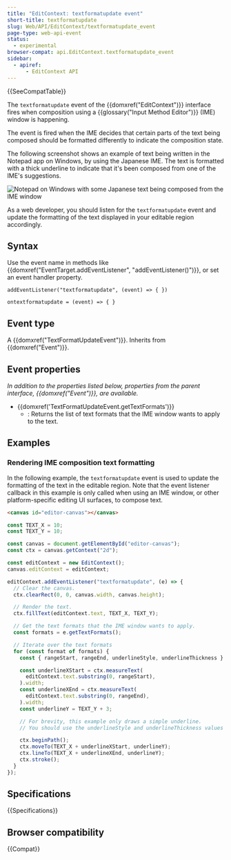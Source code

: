```yaml
---
title: "EditContext: textformatupdate event"
short-title: textformatupdate
slug: Web/API/EditContext/textformatupdate_event
page-type: web-api-event
status:
  - experimental
browser-compat: api.EditContext.textformatupdate_event
sidebar:
  - apiref:
      - EditContext API
---
```


{{SeeCompatTable}}

The `textformatupdate` event of the {{domxref("EditContext")}} interface fires when composition using a {{glossary("Input Method Editor")}} (IME) window is happening.

The event is fired when the IME decides that certain parts of the text being composed should be formatted differently to indicate the composition state.

The following screenshot shows an example of text being written in the Notepad app on Windows, by using the Japanese IME. The text is formatted with a thick underline to indicate that it's been composed from one of the IME's suggestions.

![Notepad on Windows with some Japanese text being composed from the IME window](./ime-notepad.png)

As a web developer, you should listen for the `textformatupdate` event and update the formatting of the text displayed in your editable region accordingly.

## Syntax

Use the event name in methods like {{domxref("EventTarget.addEventListener", "addEventListener()")}}, or set an event handler property.

```js-nolint
addEventListener("textformatupdate", (event) => { })

ontextformatupdate = (event) => { }
```

## Event type

A {{domxref("TextFormatUpdateEvent")}}. Inherits from {{domxref("Event")}}.

## Event properties

_In addition to the properties listed below, properties from the parent interface, {{domxref("Event")}}, are available._

- {{domxref('TextFormatUpdateEvent.getTextFormats')}}
  - : Returns the list of text formats that the IME window wants to apply to the text.

## Examples

### Rendering IME composition text formatting

In the following example, the `textformatupdate` event is used to update the formatting of the text in the editable region. Note that the event listener callback in this example is only called when using an IME window, or other platform-specific editing UI surfaces, to compose text.

```html
<canvas id="editor-canvas"></canvas>
```

```js
const TEXT_X = 10;
const TEXT_Y = 10;

const canvas = document.getElementById("editor-canvas");
const ctx = canvas.getContext("2d");

const editContext = new EditContext();
canvas.editContext = editContext;

editContext.addEventListener("textformatupdate", (e) => {
  // Clear the canvas.
  ctx.clearRect(0, 0, canvas.width, canvas.height);

  // Render the text.
  ctx.fillText(editContext.text, TEXT_X, TEXT_Y);

  // Get the text formats that the IME window wants to apply.
  const formats = e.getTextFormats();

  // Iterate over the text formats
  for (const format of formats) {
    const { rangeStart, rangeEnd, underlineStyle, underlineThickness } = format;

    const underlineXStart = ctx.measureText(
      editContext.text.substring(0, rangeStart),
    ).width;
    const underlineXEnd = ctx.measureText(
      editContext.text.substring(0, rangeEnd),
    ).width;
    const underlineY = TEXT_Y + 3;

    // For brevity, this example only draws a simple underline.
    // You should use the underlineStyle and underlineThickness values to draw the underline.

    ctx.beginPath();
    ctx.moveTo(TEXT_X + underlineXStart, underlineY);
    ctx.lineTo(TEXT_X + underlineXEnd, underlineY);
    ctx.stroke();
  }
});
```

## Specifications

{{Specifications}}

## Browser compatibility

{{Compat}}
